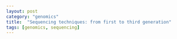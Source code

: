 ```yaml
---
layout: post
category: "genomics"
title:  "Sequencing techniques: from first to third generation"
tags: [genomics, sequencing]
---
```




